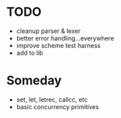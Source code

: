 # TODO

- cleanup parser & lexer
- better error handling...everywhere
- improve scheme test harness
- add to lib

# Someday

- set, let, letrec, callcc, etc
- basic concurrency primitives
